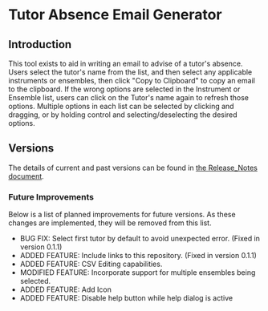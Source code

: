 # Tutor Absence Email Generator

## Introduction
This tool exists to aid in writing an email to advise of a tutor's absence.
Users select the tutor's name from the list, and then select any applicable instruments or ensembles, then click "Copy to Clipboard" to copy an email to the clipboard.
If the wrong options are selected in the Instrument or Ensemble list, users can click on the Tutor's name again to refresh those options.
Multiple options in each list can be selected by clicking and dragging, or by holding control and selecting/deselecting the desired options.

## Versions

The details of current and past versions can be found in [the Release_Notes document](https://github.com/CardijnLevi/TutorAbsence/blob/94571b97efc892131bc1e91f79c74a9335771aca/Release_Notes.md).

### Future Improvements

Below is a list of planned improvements for future versions. As these changes are implemented, they will be removed from this list.

- BUG FIX: Select first tutor by default to avoid unexpected error. (Fixed in version 0.1.1)
- ADDED FEATURE: Include links to this repository. (Fixed in version 0.1.1)
- ADDED FEATURE: CSV Editing capabilities.
- MODIFIED FEATURE: Incorporate support for multiple ensembles being selected.
- ADDED FEATURE: Add Icon
- ADDED FEATURE: Disable help button while help dialog is active
